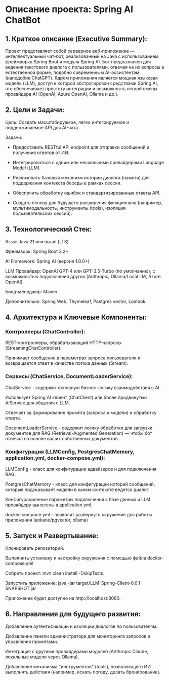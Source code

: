# Описание проекта: Spring AI ChatBot

## 1. Краткое описание (Executive Summary):

Проект представляет собой серверное веб-приложение — интеллектуальный чат-бот, реализованный на Java с использованием фреймворка Spring Boot и модуля Spring AI. Бот предназначен для ведения текстового диалога с пользователями, отвечая на их вопросы в естественной форме, подобно современным AI-ассистентам (наподобие ChatGPT). Ядром приложения является мощная языковая модель (LLM), доступ к которой абстрагирован средствами Spring AI, что обеспечивает простоту интеграции и возможность легкой смены провайдера AI (OpenAI, Azure OpenAI, Ollama и др.).

## 2. Цели и Задачи:

Цель: Создать масштабируемое, легко интегрируемое и поддерживаемое API для AI-чата.

Задачи:

 - Предоставить RESTful API endpoint для отправки сообщений и получения ответов от ИИ.

 - Интегрироваться с одним или несколькими провайдерами Language Model (LLM).

- Реализовать базовый механизм истории диалога (памяти) для поддержания контекста беседы в рамках сессии.

- Обеспечить обработку ошибок и стандартизированные ответы API.

- Создать основу для будущего расширения функционала (например, мультимодальность, инструменты (tools), изоляция пользовательских сессий).

## 3. Технологический Стек:

Язык: Java 21 или выше (LTS)

Фреймворк: Spring Boot 3.2+

AI Framework: Spring AI (версия 1.0.0+)

LLM Провайдер: OpenAI GPT-4 или GPT-3.5-Turbo (по умолчанию), с возможностью подключения других (Anthropic, Ollama/Local LM, Azure OpenAI)

Билд-менеджер: Maven

Дополнительно: Spring Web, Thymeleaf, Postgres vector, Lombok

## 4. Архитектура и Ключевые Компоненты:

### Контроллеры (ChatController):

REST-контроллеры, обрабатывающий HTTP-запросы (StreamingChatController).

Принимает сообщение в параметрах запроса пользователя и возвращается ответ в качестве потока данных (Stream).


### Сервисы (ChatService, DocumentLoaderService):

ChatService - cодержит основную бизнес-логику взаимодействия с AI.

Использует Spring AI клиент (ChatClient) или более продвинутый AiService для общения с LLM.

Отвечает за формирование промпта (запроса к модели) и обработку ответа.

DocumentLoaderService - содержит логику обработки для загрузки документов для RAG (Retrieval-Augmented Generation) — чтобы бот отвечал на основе ваших собственных документов.


### Конфигурация (LLMConfig, PostgresChatMemory, application.yml, docker-compose.yml):

LLMConfig - класс для конфигурации адвайзеров и для подключения RAG.

PostgresChatMemory - класс для конфигурации историй сообщений, которые подсказывает модели в каком контексте ведется диалог.

Конфигурационные параметры подключения к базе данных и LLM провайдеру вынесены в application.yml.

docker-compoce.yml - позволит развернуть окружение для работы приложения (ankane/pgvector, ollama)


## 5. Запуск и Развертывание:

Клонировать репозиторий.

Выполнить установку и настройку окружения с помощью файла docker-compose.yml

Собрать проект: mvn clean install -DskipTests.

Запустить приложение: java -jar target/LLM-Spring-Client-0.0.1-SNAPSHOT.jar

Приложение будет доступно на http://localhost:8080.

## 6. Направления для будущего развития:

Добавление аутентификации и изоляции диалогов по пользователям.

Добавление панели администратора для мониторинга запросов и управления промптами.

Интеграция с другими провайдерами моделей (Anthropic Claude, локальные модели через Ollama).

Добавление механизма "инструментов" (tools), позволяющего ИИ выполнять действия (например, искать погоду, делать бронирование).
